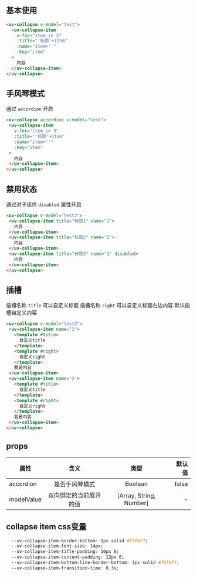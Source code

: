 <script setup>
import useCompStore from '../store/copname.js'
import { onMounted } from 'vue'
const compStore =useCompStore()

onMounted(()=>{
  compStore.updateName('collapse')
})

</script>

## 基本使用


```html
<uv-collapse v-model="test">
  <uv-collapse-item
    v-for="item in 3"
    :title="'标题'+item"
    :name="item+''"
    :key="item"
  >
    内容
  </uv-collapse-item>
</uv-collapse>
```

##  手风琴模式

通过 `accordion` 开启

 ```html
<uv-collapse accordion v-model="test">
  <uv-collapse-item
    v-for="item in 3"
    :title="'标题'+item"
    :name="item+''"
    :key="item"
  >
    内容
  </uv-collapse-item>
</uv-collapse>
 ```

 ## 禁用状态

 通过对子组件 `disabled` 属性开启

 ```html
<uv-collapse v-model="test2">
  <uv-collapse-item title="标题1" name="1">
    内容
  </uv-collapse-item>
  <uv-collapse-item title="标题2" name="2">
    内容
  </uv-collapse-item>
  <uv-collapse-item title="标题3" name="3" disabled>
    内容
  </uv-collapse-item>
</uv-collapse>
 ```

 ## 插槽

 插槽名称 `title` 可以自定义标题 插槽名称 `right` 可以自定义标题右边内容 默认插槽自定义内容

 ```html
<uv-collapse v-model="test3">
  <uv-collapse-item name="1">
    <template #title>
      自定义title
    </template>
    <template #right>
      自定义right
    </template>
    我是内容
  </uv-collapse-item>
  <uv-collapse-item name="2">
    <template #title>
      自定义title
    </template>
    <template #right>
      自定义right
    </template>
    我是内容
  </uv-collapse-item>
</uv-collapse>
 ```


 ## props

| 属性       |          含义          |          类型           | 默认值 |
| ---------- | :--------------------: | :---------------------: | -----: |
| accordion  |     是否手风琴模式     |         Boolean         |  false |
| modelValue | 双向绑定的当前展开的值 | [Array, String, Number] |      - |


## collapse item css变量

```css
  --uv-collapse-item-border-bottom: 1px solid #f5f6f7;
  --uv-collapse-item-font-size: 14px;
  --uv-collapse-item-title-padding: 10px 0;
  --uv-collapse-item-content-padding: 12px 0;
  --uv-collapse-item-bottom-line-border-bottom: 1px solid #f5f6f7;
  --uv-collapse-item-transition-time: 0.3s;
```